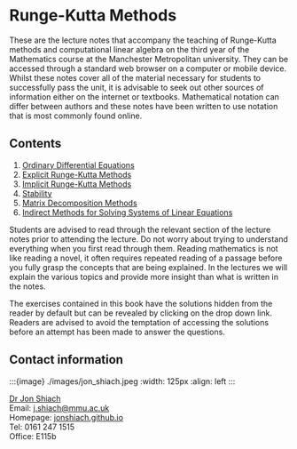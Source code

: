 # Runge-Kutta Methods

These are the lecture notes that accompany the teaching of Runge-Kutta methods and computational linear algebra on the third year of the Mathematics course at the Manchester Metropolitan university. They can be accessed through a standard web browser on a computer or mobile device. Whilst these notes cover all of the material necessary for students to successfully pass the unit, it is advisable to seek out other sources of information either on the internet or textbooks. Mathematical notation can differ between authors and these notes have been written to use notation that is most commonly found online.

## Contents

1. [Ordinary Differential Equations](ode-chapter)
1. [Explicit Runge-Kutta Methods](erk-chapter)
1. [Implicit Runge-Kutta Methods](irk-chapter)
1. [Stability](stability-chapter)
1. [Matrix Decomposition Methods](matrix-decomposition-chapter)
1. [Indirect Methods for Solving Systems of Linear Equations](indirect-methods-chapter)

Students are advised to read through the relevant section of the lecture notes prior to attending the lecture. Do not worry about trying to understand everything when you first read through them. Reading mathematics is not like reading a novel, it often requires repeated reading of a passage before you fully grasp the concepts that are being explained. In the lectures we will explain the various topics and provide more insight than what is written in the notes. 

The exercises contained in this book have the solutions hidden from the reader by default but can be revealed by clicking on the drop down link. Readers are advised to avoid the temptation of accessing the solutions before an attempt has been made to answer the questions.

## Contact information
:::{image} ./images/jon_shiach.jpeg
:width: 125px
:align: left
:::

<a href="https://jonshiach.github.io" target="_blank">Dr Jon Shiach</a> <br>
Email: <a href="mailto:j.shiach@mmu.ac.uk">j.shiach@mmu.ac.uk</a> <br>
Homepage: <a href="https://jonshiach.github.io" target="_blank">jonshiach.github.io</a> <br>
Tel: 0161 247 1515 <br>
Office: E115b <br>